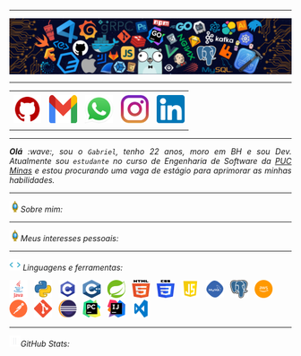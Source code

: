 <!-- Olá, esse é meu readme, fique à vontade para utilizá-lo como quiser! -->

-----

<div>
<img align="center" alt="Header" src="https://github.com/gabriel6988/gabriel6988/blob/main/img/github-header-image (3).png?raw=true"/>
</div>

-----

<div align="center">
<table>
<tr>
 <td align="center" colspan="11"></td>
</tr>
<tr>
<td><a href="https://github.com/gabriel6988" target="_blank"><img src="https://github.com/gabriel6988/gabriel6988/blob/main/img/github.png?raw=true" width="50px" height="50px"/></a>
</td>
<td><a href="mailto:gabrielfgalindo@gmail.com" target="_blank"><img src="https://github.com/gabriel6988/gabriel6988/blob/main/img/gmail.png?raw=true" width="50px" height="50px"/></a>
</td>
<td><a href="https://wa.me/5531993888212" target="_blank"><img src="https://github.com/gabriel6988/gabriel6988/blob/main/img/wpp.png?raw=true" width="50px" height="50px"/></a>
</td>
<td><a href="https://www.instagram.com/gabrielfgalindo/" target="_blank"><img src="https://github.com/gabriel6988/gabriel6988/blob/main/img/insta.png?raw=true" width="50px" height="50px"/></a>
</td>
<td><a href="https://www.linkedin.com/in/gabrielfgalindo/" target="_blank"><img src="https://github.com/gabriel6988/gabriel6988/blob/main/img/linkedin.png?raw=true" width="50px" height="50px"/></a>
</td>
</tr>
<tr>
 <td align="center" colspan="11"></td>
</tr> 
</table>

-----

</div>
<div align="justify">
<i><b>Olá</b> :wave:, sou o <code>Gabriel</code>, tenho 22 anos, moro em BH e sou Dev. Atualmente sou <code>estudante</code> no curso de Engenharia de Software da <a href="https://www.pucminas.br/" target="_blank">PUC Minas</a> e estou procurando uma vaga de estágio para aprimorar as minhas habilidades.
</div>

-----

<img height="20" alt="GIF" src="https://github.com/gabriel6988/gabriel6988/blob/main/img/soulgem.gif?raw=true"/>Sobre mim:

<div align="justify">
</div>

-----

<div>
<img height="20" alt="GIF" src="https://github.com/gabriel6988/gabriel6988/blob/main/img/soulgem.gif?raw=true"/>Meus interesses pessoais:
</div>

-----

<div>
<img height="20" alt="GIF" src="https://github.com/gabriel6988/gabriel6988/blob/main/img/skills.gif?raw=true"/>&nbsp;Linguagens e ferramentas:

<code><a href="https://www.java.com/pt-BR/" target="_blank"><img width="32" height="32" src="https://github.com/gabriel6988/gabriel6988/blob/main/img/java.png?raw=true"/></a></code>
&nbsp;
<code><a href="https://www.python.org/" target="_blank"><img width="32" height="32" src="https://github.com/gabriel6988/gabriel6988/blob/main/img/python.png?raw=true"/></a></code>
&nbsp;
<code><a href="https://www.open-std.org/jtc1/sc22/wg14/" target="_blank"><img width="32" height="32" src="https://github.com/gabriel6988/gabriel6988/blob/main/img/c.png?raw=true"/></a></code>
&nbsp;
<code><a href="https://isocpp.org/" target="_blank"><img width="32" height="32" src="https://github.com/gabriel6988/gabriel6988/blob/main/img/cpp.svg?raw=true"/></a></code>
&nbsp;
<code><a href="https://spring.io/" target="_blank"><img width="32" height="32" src="https://github.com/gabriel6988/gabriel6988/blob/main/img/spring.png?raw=true"/></a></code>
&nbsp;
<code><a href="https://www.w3schools.com/html/" target="_blank"><img width="32" height="32" src="https://github.com/gabriel6988/gabriel6988/blob/main/img/html.svg?raw=true"/></a></code>
&nbsp; 
<code><a href="https://www.w3schools.com/css/" target="_blank"><img width="32" height="32" src="https://github.com/gabriel6988/gabriel6988/blob/main/img/css.svg?raw=true"/></a></code>
&nbsp; 
<code><a href="https://www.w3schools.com/js/" target="_blank"><img width="32" height="32" src="https://github.com/gabriel6988/gabriel6988/blob/main/img/javascript.png?raw=true"/></a></code>
&nbsp;
<code><a href="https://www.mysql.com/" target="_blank"><img width="32" height="32" src="https://github.com/gabriel6988/gabriel6988/blob/main/img/mysql.png?raw=true"/></a></code>
&nbsp; 
<code><a href="https://www.postgresql.org/" target="_blank"><img width="32" height="32" src="https://github.com/gabriel6988/gabriel6988/blob/main/img/postgresql.png?raw=true"/></a></code>
&nbsp;
<code><a href="https://aws.amazon.com/pt/" target="_blank"><img width="32" height="32" src="https://github.com/gabriel6988/gabriel6988/blob/main/img/aws.png?raw=true"/></a></code>
&nbsp;
<code><a href="https://www.postman.com/" target="_blank"><img width="32" height="32" src="https://github.com/gabriel6988/gabriel6988/blob/main/img/postman.png?raw=true"/></a></code>
&nbsp;
<code><a href="https://git-scm.com/" target="_blank"><img width="32" height="32" src="https://github.com/gabriel6988/gabriel6988/blob/main/img/git.png?raw=true"/></a></code>
&nbsp;
<code><a href="https://www.eclipse.org/downloads/" target="_blank"><img width="32" height="32" src="https://github.com/gabriel6988/gabriel6988/blob/main/img/eclipse.png?raw=true"/></a></code>
&nbsp;
<code><a href="https://www.jetbrains.com/pt-br/pycharm/download/" target="_blank"><img width="32" height="32" src="https://github.com/gabriel6988/gabriel6988/blob/main/img/pycharm.png?raw=true"/></a></code>
&nbsp;
<code><a href="https://www.jetbrains.com/idea/" target="_blank"><img width="32" height="32" src="https://github.com/gabriel6988/gabriel6988/blob/main/img/intellij.png?raw=true"/></a></code>
&nbsp;
<code><a href="https://code.visualstudio.com/" target="_blank"><img width="32" height="32" src="https://github.com/gabriel6988/gabriel6988/blob/main/img/vsc.png?raw=true"/></a></code>
&nbsp;
</div>

-----

<div>
<img height="20" alt="GIF" src="https://github.com/gabriel6988/gabriel6988/blob/main/img/graphic.gif?raw=true"/>GitHub Stats:
</div>
